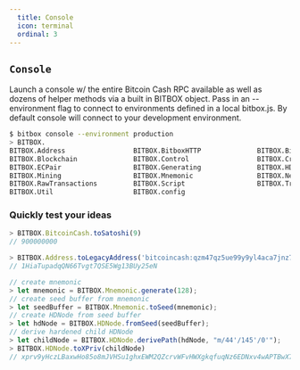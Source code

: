 ```yaml
---
  title: Console
  icon: terminal
  ordinal: 3
---
```


## `Console`

Launch a console w/ the entire Bitcoin Cash RPC available as well as dozens of helper methods via a built in BITBOX object. Pass in an --environment flag to connect to environments defined in a local bitbox.js. By default console will connect to your development environment.

```bash
$ bitbox console --environment production
> BITBOX.
BITBOX.Address                 BITBOX.BitboxHTTP              BITBOX.BitcoinCash
BITBOX.Blockchain              BITBOX.Control                 BITBOX.Crypto
BITBOX.ECPair                  BITBOX.Generating              BITBOX.HDNode
BITBOX.Mining                  BITBOX.Mnemonic                BITBOX.Network
BITBOX.RawTransactions         BITBOX.Script                  BITBOX.Transaction
BITBOX.Util                    BITBOX.config
```

### Quickly test your ideas


```javascript
> BITBOX.BitcoinCash.toSatoshi(9)
// 900000000

> BITBOX.Address.toLegacyAddress('bitcoincash:qzm47qz5ue99y9yl4aca7jnz7dwgdenl85jkfx3znl')
// 1HiaTupadqQN66Tvgt7QSE5Wg13BUy25eN

// create mnemonic
> let mnemonic = BITBOX.Mnemonic.generate(128);
// create seed buffer from mnemonic
> let seedBuffer = BITBOX.Mnemonic.toSeed(mnemonic);
// create HDNode from seed buffer
> let hdNode = BITBOX.HDNode.fromSeed(seedBuffer);
// derive hardened child HDNode
> let childNode = BITBOX.HDNode.derivePath(hdNode, "m/44'/145'/0'");
> BITBOX.HDNode.toXPriv(childNode)
// xprv9yHczLBaxwHo85o8mJVHSu1ghxEWM2QZcrvWFvHWXgkqfuqNz6EDNxv4wAPTBwX7nkrnBTPgdCZi7qyQAF72MF4KTq9UzzygDhvBajpwScs
                